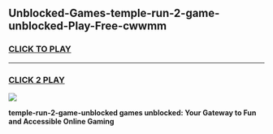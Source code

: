 
## Unblocked-Games-temple-run-2-game-unblocked-Play-Free-cwwmm
<h3>
<a href="https://premium76.site?title=temple-run-2-game-unblocked&ref=17A">CLICK TO PLAY</a></h3>
<hr>

<h3>
<a href="https://premium76.site?title=temple-run-2-game-unblocked&ref=17A">CLICK 2 PLAY</a>
  
</h3>

<a href="https://premium76.site?title=temple-run-2-game-unblocked&ref=17A"><img src="https://clearcache.store/games.png"></a>


**temple-run-2-game-unblocked games unblocked: Your Gateway to Fun and Accessible Online Gaming**
